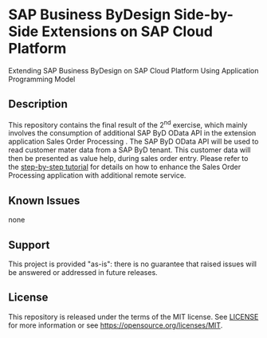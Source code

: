 # SAP Business ByDesign Side-by-Side Extensions on SAP Cloud Platform
Extending SAP Business ByDesign on SAP Cloud Platform Using Application Programming Model
## Description 
This repository contains the final result of the 2<sup>nd</sup> exercise, which mainly involves the consumption of additional SAP ByD OData API in the extension application Sales Order Processing . The SAP ByD OData API will be used to read customer mater data from a SAP ByD tenant. This customer data will then be presented as value help, during sales order entry.
Please refer to the [step-by-step tutorial](https://github.wdf.sap.corp/D034669/SAP-Business-ByDesign-Side-by-Side-Extensions-on-SAP-Cloud-Platform/blob/master/README.md) for details on how to enhance the Sales Order Processing application with  additional remote service.
## Known Issues
none
## Support
This project is provided "as-is": there is no guarantee that raised issues will be answered or addressed in future releases.
## License
This repository is released under the terms of the MIT license. See [LICENSE](https://github.com/B1SA/hackathon/blob/master/LICENSE) for more information or see https://opensource.org/licenses/MIT.

